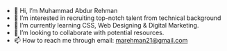 - 👋 Hi, I’m Muhammad Abdur Rehman
- 👀 I’m interested in recruiting top-notch talent from technical background
- 🌱 I’m currently learning CSS, Web Designing & Digital Marketing.
- 💞️ I’m looking to collaborate with potential resources.
- 📫 How to reach me through email: marehman21@gmail.com

<!---
marehman91-web/marehman91-web is a ✨ special ✨ repository because its `README.md` (this file) appears on your GitHub profile.
You can click the Preview link to take a look at your changes.
--->
